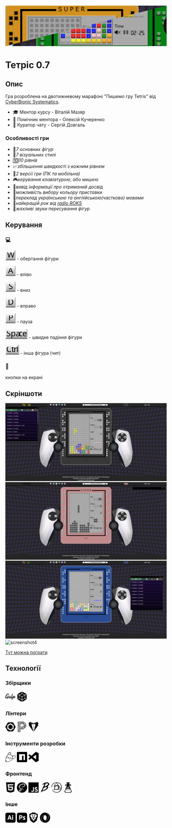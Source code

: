 [![screenshot1](./readme/s5.png)](https://fomenko-tetris-071.netlify.app)

# Тетріс 0.7

## Опис

Гра розроблена на двотижневому марафоні "Пишемо гру Tetris" від [CyberBionic Systematics](https://edu.cbsystematics.com/ua).

-   🎓 Ментор курсу - Віталій Мазяр
-   🤝 Помічник ментора - Олексій Кучеренко
-   🔎 Куратор чату - Сергій Довгаль

### Особливості гри

-   🔲*7 основних фігур*
-   🎀*7 візуальних стилі*
-   🔟*10 рівнів*
-   📈*збільшення швидкості з кожним рівнем*
-   📱*2 версії гри (ПК та мобільна)*
-   🎮*керування клавіатурою, або мишею*
-   🏅*вивід інформації про отриманий досвід*
-   🌈*можливість вибору кольору приставки*
-   💬*переклад українською та англійською(частково) мовами*
-   🤘*найкращій рок від [radio ROKS](https://www.radioroks.ua/)*
-   📢*жахливі звуки пересування фігур*

## Керування

### 💻

<img src="./readme/key-w.svg" alt="W" height="32"> - обертання фігури

<img src="./readme/key-a.svg" alt="A" height="32"> - вліво

<img src="./readme/key-s.svg" alt="S" height="32"> - вниз

<img src="./readme/key-d.svg" alt="D" height="32"> - вправо

<img src="./readme/key-p.svg" alt="P" height="32"> - пауза

<img src="./readme/key-space.svg" alt="Space" height="32"> - швидке падіння фігури

<img src="./readme/key-ctrl.svg" alt="Ctrl" height="32"> - інша фігура (чит)

### 📱

кнопки на екрані

## Скріншоти

![screenshot1](./readme/s1.png)
![screenshot2](./readme/s2.png)
![screenshot3](./readme/s3.png)
![screenshot4](./readme/s4.png)

[Тут можна пограти](https://fomenko-tetris-071.netlify.app)

## Технології

### Збірщики

<img src="./readme/technologies/gulp.svg" alt="gulp" height="32" background-color="#ccc" border-radius="4px">
<img src="./readme/technologies/webpack.svg" alt="webpack" height="32" background-color="#ccc" border-radius="4px">

### Лінтери

<img src="./readme/technologies/eslint.svg" alt="eslint" height="32" background-color="#ccc" border-radius="4px">
<img src="./readme/technologies/prettier.svg" alt="prettier" height="32" background-color="#ccc" border-radius="4px">
<img src="./readme/technologies/stylelint.svg" alt="stylelint" height="32" background-color="#ccc" border-radius="4px">

### Інструменти розробки

<img src="./readme/technologies/editorconfig.svg" alt="editorconfig" height="32" background-color="#ccc" border-radius="4px">
<img src="./readme/technologies/npm.svg" alt="npm" height="32">
<img src="./readme/technologies/visualstudiocode.svg" alt="visualstudiocode" height="32" background-color="#ccc" border-radius="4px">

### Фронтенд

<img src="./readme/technologies/html5.svg" alt="html5" height="32" background-color="#ccc" border-radius="4px">
<img src="./readme/technologies/sass.svg" alt="sass" height="32" background-color="#ccc" border-radius="4px">
<img src="./readme/technologies/javascript.svg" alt="javascript" height="32" background-color="#ccc" border-radius="4px">
<img src="./readme/technologies/babel.svg" alt="babel" height="32" background-color="#ccc" border-radius="4px">
<img src="./readme/technologies/postcss.svg" alt="postcss" height="32" background-color="#ccc" border-radius="4px">
<img src="./readme/technologies/i18next.svg" alt="i18next" height="32" background-color="#ccc" border-radius="4px">

### Інше

<img src="./readme/technologies/adobeillustrator.svg" alt="adobeillustrator" height="32" background-color="#ccc" border-radius="4px">
<img src="./readme/technologies/adobephotoshop.svg" alt="adobephotoshop" height="32" background-color="#ccc" border-radius="4px">
<img src="./readme/technologies/brave.svg" alt="brave" height="32" background-color="#ccc" border-radius="4px">
<img src="./readme/technologies/json.svg" alt="json" height="32" background-color="#ccc" border-radius="4px">
